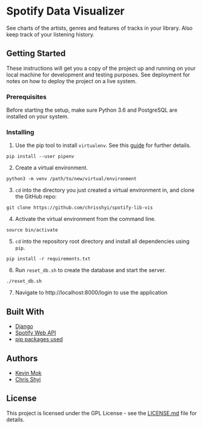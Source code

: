 # Spotify Data Visualizer

See charts of the artists, genres and features of tracks in your library. Also keep track of your listening history.

## Getting Started

These instructions will get you a copy of the project up and running on your local machine for development and testing purposes. See deployment for notes on how to deploy the project on a live system.

### Prerequisites

Before starting the setup, make sure Python 3.6 and PostgreSQL are installed on your system.

<!---  installation steps {{{ --> 

### Installing

1. Use the pip tool to install `virtualenv`. See this [guide](http://docs.python-guide.org/en/latest/dev/virtualenvs/) for further details.

```
pip install --user pipenv
```

2. Create a virtual environment.

```
python3 -m venv /path/to/new/virtual/environment
```

3. `cd` into the directory you just created a virtual environment in, and clone the GitHub repo:

```
git clone https://github.com/chrisshyi/spotify-lib-vis
```

4. Activate the virtual environment from the command line.

```
source bin/activate
```

5. `cd` into the repository root directory and install all dependencies using `pip`.

```
pip install -r requirements.txt
```

6. Run `reset_db.sh` to create the database and start the server.

```
./reset_db.sh
```

7. Navigate to http://localhost:8000/login to use the application

<!---  }}} installation steps --> 

## Built With

* [Django](https://www.djangoproject.com/)
* [Spotify Web API](https://github.com/spotify/web-api)
* [pip packages used](requirements.txt)

## Authors

* [Kevin Mok](https://github.com/Kevin-Mok)
* [Chris Shyi](https://github.com/chrisshyi)

## License

This project is licensed under the GPL License - see the [LICENSE.md](LICENSE.md) file for details.
